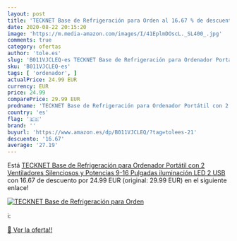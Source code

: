 ```yaml
---
layout: post
title: 'TECKNET Base de Refrigeración para Orden al 16.67 % de descuento'
date: 2020-08-22 20:15:20
image: 'https://m.media-amazon.com/images/I/41EplmDOscL._SL400_.jpg'
comments: true
category: ofertas
author: 'tole.es'
slug: 'B011VJCLEQ-es TECKNET Base de Refrigeración para Ordenador Portátil con...'
sku: 'B011VJCLEQ-es'
tags: [ 'ordenador', ]
actualPrice: 24.99 EUR
currency: EUR
price: 24.99
comparePrice: 29.99 EUR
prodname: 'TECKNET Base de Refrigeración para Ordenador Portátil con 2 Ventiladores Silenciosos y Potencias  9-16 Pulgadas  iluminación LED  2 USB '
country: 'es'
flag: '🇪🇸'
brand: ''
buyurl: 'https://www.amazon.es/dp/B011VJCLEQ/?tag=tolees-21'
descuento: '16.67'
average: '27.19'
---
```


Está [TECKNET Base de Refrigeración para Ordenador Portátil con 2 Ventiladores Silenciosos y Potencias  9-16 Pulgadas  iluminación LED  2 USB ](https://www.amazon.es/dp/B011VJCLEQ/?tag=tolees-21) con 16.67 de descuento por 24.99 EUR (original: 29.99 EUR) en el siguiente enlace!

[![TECKNET Base de Refrigeración para Orden](https://m.media-amazon.com/images/I/41EplmDOscL._SL400_.jpg)](https://www.amazon.es/dp/B011VJCLEQ/?tag=tolees-21)

ℹ️:


[🛒 Ver la oferta!!](https://www.amazon.es/dp/B011VJCLEQ/?tag=tolees-21)
